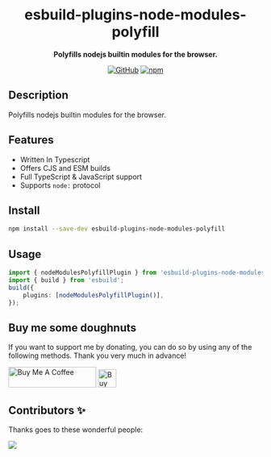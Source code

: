 <div align="center">

# esbuild-plugins-node-modules-polyfill

**Polyfills nodejs builtin modules for the browser.**

[![GitHub](https://img.shields.io/github/license/imranbarbhuiya/esbuild-plugins-node-modules-polyfill)](https://github.com/imranbarbhuiya/esbuild-plugins-node-modules-polyfill/blob/main/LICENSE)
[![npm](https://img.shields.io/npm/v/esbuild-plugins-node-modules-polyfill?color=crimson&logo=npm&style=flat-square)](https://www.npmjs.com/package/esbuild-plugins-node-modules-polyfill)

</div>

## Description

Polyfills nodejs builtin modules for the browser.

## Features

-   Written In Typescript
-   Offers CJS and ESM builds
-   Full TypeScript & JavaScript support
-   Supports `node:` protocol

## Install

```bash
npm install --save-dev esbuild-plugins-node-modules-polyfill

```

## Usage

```ts
import { nodeModulesPolyfillPlugin } from 'esbuild-plugins-node-modules-polyfill';
import { build } from 'esbuild';
build({
	plugins: [nodeModulesPolyfillPlugin()],
});
```

## Buy me some doughnuts

If you want to support me by donating, you can do so by using any of the following methods. Thank you very much in advance!

<a href="https://www.buymeacoffee.com/parbez" target="_blank"><img src="https://cdn.buymeacoffee.com/buttons/default-orange.png" alt="Buy Me A Coffee" height="41" width="174"></a>
<a href='https://ko-fi.com/Y8Y1CBIJH' target='_blank'><img height='36' style='border:0px;height:36px;' src='https://cdn.ko-fi.com/cdn/kofi4.png?v=3' border='0' alt='Buy Me a Coffee at ko-fi.com' /></a>

## Contributors ✨

Thanks goes to these wonderful people:

<a href="https://github.com/imranbarbhuiya/TagScript/graphs/contributors">
    <img src="https://contrib.rocks/image?repo=imranbarbhuiya/esbuild-plugins-node-modules-polyfill" />
</a>
